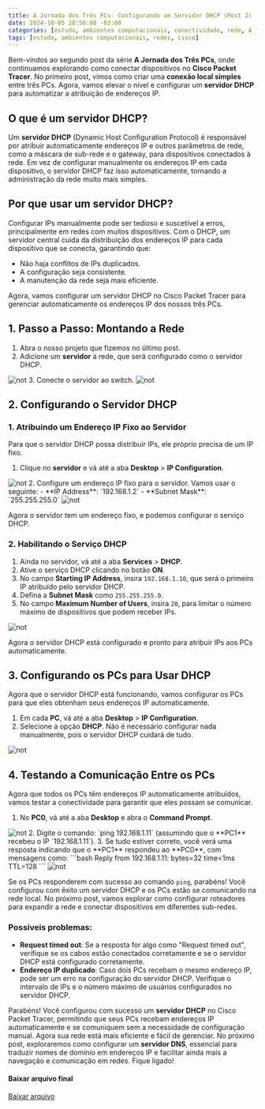 ```yaml
---
title: A Jornada dos Três PCs- Configurando um Servidor DHCP (Post 2)
date: 2024-10-05 10:50:00 -03:00
categories: [estudo, ambientes computacionais, conectividade, rede, A jornada dos 3 PCs, cisco]
tags: [estudo, ambientes computacionais, redes, cisco]
---
```

Bem-vindos ao segundo post da série **A Jornada dos Três PCs**, onde continuamos explorando como conectar dispositivos no **Cisco Packet Tracer**. No primeiro post, vimos como criar uma **conexão local simples** entre três PCs. Agora, vamos elevar o nível e configurar um **servidor DHCP** para automatizar a atribuição de endereços IP.

## O que é um servidor DHCP?
Um **servidor DHCP** (Dynamic Host Configuration Protocol) é responsável por atribuir automaticamente endereços IP e outros parâmetros de rede, como a máscara de sub-rede e o gateway, para dispositivos conectados à rede. Em vez de configurar manualmente os endereços IP em cada dispositivo, o servidor DHCP faz isso automaticamente, tornando a administração da rede muito mais simples.

## Por que usar um servidor DHCP?
Configurar IPs manualmente pode ser tedioso e suscetível a erros, principalmente em redes com muitos dispositivos. Com o DHCP, um servidor central cuida da distribuição dos endereços IP para cada dispositivo que se conecta, garantindo que:
- Não haja conflitos de IPs duplicados.
- A configuração seja consistente.
- A manutenção da rede seja mais eficiente.

Agora, vamos configurar um servidor DHCP no Cisco Packet Tracer para gerenciar automaticamente os endereços IP dos nossos três PCs.

## 1. Passo a Passo: Montando a Rede
1. Abra o nosso projeto que fizemos no último post.
2. Adicione um **servidor** à rede, que será configurado como o servidor DHCP.
<img alt="not" src="/assets/img/2024-10-04-dhcp/Captura de tela de 2024-10-05 09-45-52.png" />
3. Conecte o servidor ao switch.
<img alt="not" src="/assets/img/2024-10-04-dhcp/Captura de tela de 2024-10-05 09-46-23.png" />

## 2. Configurando o Servidor DHCP
### 1. Atribuindo um Endereço IP Fixo ao Servidor
Para que o servidor DHCP possa distribuir IPs, ele próprio precisa de um IP fixo.

1. Clique no **servidor** e vá até a aba **Desktop** > **IP Configuration**.
<img alt="not" src="/assets/img/2024-10-04-dhcp/Captura de tela de 2024-10-05 09-46-55.png" />
2. Configure um endereço IP fixo para o servidor. Vamos usar o seguinte:
    - **IP Address**: `192.168.1.2`
    - **Subnet Mask**: `255.255.255.0`
    <img alt="not" src="/assets/img/2024-10-04-dhcp/Captura de tela de 2024-10-05 09-47-41.png" />

Agora o servidor tem um endereço fixo, e podemos configurar o serviço DHCP.

### 2. Habilitando o Serviço DHCP
1. Ainda no servidor, vá até a aba **Services** > **DHCP**.
2. Ative o serviço DHCP clicando no botão **ON**.
3. No campo **Starting IP Address**, insira `192.168.1.10`, que será o primeiro IP atribuído pelo servidor DHCP.
4. Defina a **Subnet Mask** como `255.255.255.0`.
5. No campo **Maximum Number of Users**, insira `20`, para limitar o número
   máximo de dispositivos que podem receber IPs.
<img alt="not" src="/assets/img/2024-10-04-dhcp/Captura de tela de 2024-10-05 09-51-41.png" />

Agora o servidor DHCP está configurado e pronto para atribuir IPs aos PCs automaticamente.

## 3. Configurando os PCs para Usar DHCP
Agora que o servidor DHCP está funcionando, vamos configurar os PCs para que eles obtenham seus endereços IP automaticamente.

1. Em cada **PC**, vá até a aba **Desktop** > **IP Configuration**.
2. Selecione a opção **DHCP**. Não é necessário configurar nada manualmente, pois o servidor DHCP cuidará de tudo.
<img alt="not" src="/assets/img/2024-10-04-dhcp/Captura de tela de 2024-10-05 09-49-55.png" />

## 4. Testando a Comunicação Entre os PCs
Agora que todos os PCs têm endereços IP automaticamente atribuídos, vamos testar a conectividade para garantir que eles possam se comunicar.

1. No **PC0**, vá até a aba **Desktop** e abra o **Command Prompt**.
<img alt="not" src="/assets/img/2024-10-04-dhcp/Captura de tela de 2024-10-05 09-52-19.png" />
2. Digite o comando: `ping 192.168.1.11` (assumindo que o **PC1** recebeu o IP `192.168.1.11`).
3. Se tudo estiver correto, você verá uma resposta indicando que o **PC1** respondeu ao **PC0**, com mensagens como:
   ```bash
   Reply from 192.168.1.11: bytes=32 time<1ms TTL=128
   ```
<img alt="not" src="/assets/img/2024-10-04-dhcp/Captura de tela de 2024-10-05 09-52-42.png" />

Se os PCs responderem com sucesso ao comando `ping`, parabéns! Você configurou com êxito um servidor DHCP e os PCs estão se comunicando na rede local. No próximo post, vamos explorar como configurar roteadores para expandir a rede e conectar dispositivos em diferentes sub-redes.

### Possíveis problemas:
- **Request timed out**: Se a resposta for algo como "Request timed out", verifique se os cabos estão conectados corretamente e se o servidor DHCP está configurado corretamente.
- **Endereço IP duplicado**: Caso dois PCs recebam o mesmo endereço IP, pode ser um erro na configuração do servidor DHCP. Verifique o intervalo de IPs e o número máximo de usuários configurados no servidor DHCP.

Parabéns! Você configurou com sucesso um **servidor DHCP** no Cisco Packet
Tracer, permitindo que seus PCs recebam endereços IP automaticamente e se
comuniquem sem a necessidade de configuração manual. Agora sua rede está mais
eficiente e fácil de gerenciar. No próximo post, exploraremos como configurar um
**servidor DNS**, essencial para traduzir nomes de domínio em endereços IP e
facilitar ainda mais a navegação e comunicação em redes. Fique ligado!

#### Baixar arquivo final
<a href="{{ '/assets/img/2024-10-04-dhcp/AJornadaDos3Pcs02.pkt' |
relative_url }}" download>
  Baixar arquivo
</a>
